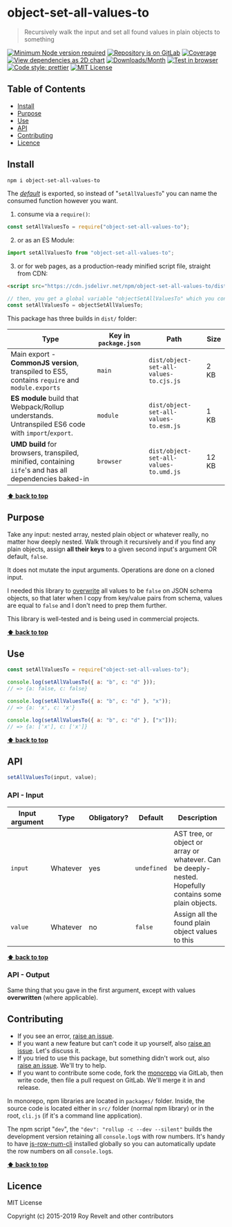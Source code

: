 # object-set-all-values-to

> Recursively walk the input and set all found values in plain objects to something

[![Minimum Node version required][node-img]][node-url]
[![Repository is on GitLab][gitlab-img]][gitlab-url]
[![Coverage][cov-img]][cov-url]
[![View dependencies as 2D chart][deps2d-img]][deps2d-url]
[![Downloads/Month][downloads-img]][downloads-url]
[![Test in browser][runkit-img]][runkit-url]
[![Code style: prettier][prettier-img]][prettier-url]
[![MIT License][license-img]][license-url]

## Table of Contents

- [Install](#install)
- [Purpose](#purpose)
- [Use](#use)
- [API](#api)
- [Contributing](#contributing)
- [Licence](#licence)

## Install

```bash
npm i object-set-all-values-to
```

The [_default_](https://exploringjs.com/es6/ch_modules.html#_default-exports-one-per-module) is exported, so instead of "`setAllValuesTo`" you can name the consumed function however you want.

1. consume via a `require()`:

```js
const setAllValuesTo = require("object-set-all-values-to");
```

2. or as an ES Module:

```js
import setAllValuesTo from "object-set-all-values-to";
```

3. or for web pages, as a production-ready minified script file, straight from CDN:

```html
<script src="https://cdn.jsdelivr.net/npm/object-set-all-values-to/dist/object-set-all-values-to.umd.js"></script>
```

```js
// then, you get a global variable "objectSetAllValuesTo" which you consume like this:
const setAllValuesTo = objectSetAllValuesTo;
```

This package has three builds in `dist/` folder:

| Type                                                                                                    | Key in `package.json` | Path                                   | Size  |
| ------------------------------------------------------------------------------------------------------- | --------------------- | -------------------------------------- | ----- |
| Main export - **CommonJS version**, transpiled to ES5, contains `require` and `module.exports`          | `main`                | `dist/object-set-all-values-to.cjs.js` | 2 KB  |
| **ES module** build that Webpack/Rollup understands. Untranspiled ES6 code with `import`/`export`.      | `module`              | `dist/object-set-all-values-to.esm.js` | 1 KB  |
| **UMD build** for browsers, transpiled, minified, containing `iife`'s and has all dependencies baked-in | `browser`             | `dist/object-set-all-values-to.umd.js` | 12 KB |

**[⬆ back to top](#)**

## Purpose

Take any input: nested array, nested plain object or whatever really, no matter how deeply nested. Walk through it recursively and if you find any plain objects, assign **all their keys** to a given second input's argument OR default, `false`.

It does not mutate the input arguments. Operations are done on a cloned input.

I needed this library to [overwrite](https://gitlab.com/codsen/codsen/tree/master/packages/json-comb-core) all values to be `false` on JSON schema objects, so that later when I copy from key/value pairs from schema, values are equal to `false` and I don't need to prep them further.

This library is well-tested and is being used in commercial projects.

**[⬆ back to top](#)**

## Use

```js
const setAllValuesTo = require("object-set-all-values-to");

console.log(setAllValuesTo({ a: "b", c: "d" }));
// => {a: false, c: false}

console.log(setAllValuesTo({ a: "b", c: "d" }, "x"));
// => {a: 'x', c: 'x'}

console.log(setAllValuesTo({ a: "b", c: "d" }, ["x"]));
// => {a: ['x'], c: ['x']}
```

**[⬆ back to top](#)**

## API

```js
setAllValuesTo(input, value);
```

### API - Input

| Input argument | Type     | Obligatory? | Default     | Description                                                                                            |
| -------------- | -------- | ----------- | ----------- | ------------------------------------------------------------------------------------------------------ |
| `input`        | Whatever | yes         | `undefined` | AST tree, or object or array or whatever. Can be deeply-nested. Hopefully contains some plain objects. |
| `value`        | Whatever | no          | `false`     | Assign all the found plain object values to this                                                       |

**[⬆ back to top](#)**

### API - Output

Same thing that you gave in the first argument, except with values **overwritten** (where applicable).

## Contributing

- If you see an error, [raise an issue](<https://gitlab.com/codsen/codsen/issues/new?issue[title]=object-set-all-values-to%20package%20-%20put%20title%20here&issue[description]=**Which%20package%20is%20this%20issue%20for**%3A%20%0Aobject-set-all-values-to%0A%0A**Describe%20the%20issue%20(if%20necessary)**%3A%20%0A%0A%0A%2Fassign%20%40revelt>).
- If you want a new feature but can't code it up yourself, also [raise an issue](<https://gitlab.com/codsen/codsen/issues/new?issue[title]=object-set-all-values-to%20package%20-%20put%20title%20here&issue[description]=**Which%20package%20is%20this%20issue%20for**%3A%20%0Aobject-set-all-values-to%0A%0A**Describe%20the%20issue%20(if%20necessary)**%3A%20%0A%0A%0A%2Fassign%20%40revelt>). Let's discuss it.
- If you tried to use this package, but something didn't work out, also [raise an issue](<https://gitlab.com/codsen/codsen/issues/new?issue[title]=object-set-all-values-to%20package%20-%20put%20title%20here&issue[description]=**Which%20package%20is%20this%20issue%20for**%3A%20%0Aobject-set-all-values-to%0A%0A**Describe%20the%20issue%20(if%20necessary)**%3A%20%0A%0A%0A%2Fassign%20%40revelt>). We'll try to help.
- If you want to contribute some code, fork the [monorepo](https://gitlab.com/codsen/codsen/) via GitLab, then write code, then file a pull request on GitLab. We'll merge it in and release.

In monorepo, npm libraries are located in `packages/` folder. Inside, the source code is located either in `src/` folder (normal npm library) or in the root, `cli.js` (if it's a command line application).

The npm script "`dev`", the `"dev": "rollup -c --dev --silent"` builds the development version retaining all `console.log`s with row numbers. It's handy to have [js-row-num-cli](https://www.npmjs.com/package/js-row-num-cli) installed globally so you can automatically update the row numbers on all `console.log`s.

**[⬆ back to top](#)**

## Licence

MIT License

Copyright (c) 2015-2019 Roy Revelt and other contributors

[node-img]: https://img.shields.io/node/v/object-set-all-values-to.svg?style=flat-square&label=works%20on%20node
[node-url]: https://www.npmjs.com/package/object-set-all-values-to
[gitlab-img]: https://img.shields.io/badge/repo-on%20GitLab-brightgreen.svg?style=flat-square
[gitlab-url]: https://gitlab.com/codsen/codsen/tree/master/packages/object-set-all-values-to
[cov-img]: https://img.shields.io/badge/coverage-100%25-brightgreen.svg?style=flat-square
[cov-url]: https://gitlab.com/codsen/codsen/tree/master/packages/object-set-all-values-to
[deps2d-img]: https://img.shields.io/badge/deps%20in%202D-see_here-08f0fd.svg?style=flat-square
[deps2d-url]: http://npm.anvaka.com/#/view/2d/object-set-all-values-to
[downloads-img]: https://img.shields.io/npm/dm/object-set-all-values-to.svg?style=flat-square
[downloads-url]: https://npmcharts.com/compare/object-set-all-values-to
[runkit-img]: https://img.shields.io/badge/runkit-test_in_browser-a853ff.svg?style=flat-square
[runkit-url]: https://npm.runkit.com/object-set-all-values-to
[prettier-img]: https://img.shields.io/badge/code_style-prettier-ff69b4.svg?style=flat-square
[prettier-url]: https://prettier.io
[license-img]: https://img.shields.io/badge/licence-MIT-51c838.svg?style=flat-square
[license-url]: https://gitlab.com/codsen/codsen/blob/master/LICENSE
